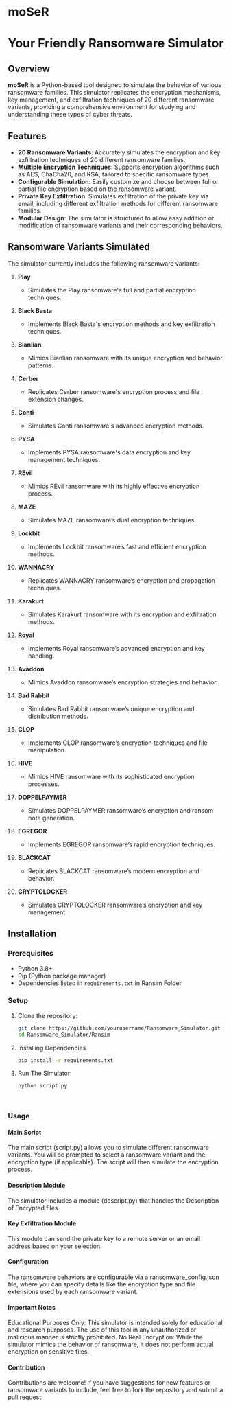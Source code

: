 # moSeR

# Your Friendly Ransomware Simulator

## Overview

**moSeR** is a Python-based tool designed to simulate the behavior of various ransomware families. This simulator replicates the encryption mechanisms, key management, and exfiltration techniques of 20 different ransomware variants, providing a comprehensive environment for studying and understanding these types of cyber threats.

## Features

- **20 Ransomware Variants**: Accurately simulates the encryption and key exfiltration techniques of 20 different ransomware families.
- **Multiple Encryption Techniques**: Supports encryption algorithms such as AES, ChaCha20, and RSA, tailored to specific ransomware types.
- **Configurable Simulation**: Easily customize and choose between full or partial file encryption based on the ransomware variant.
- **Private Key Exfiltration**: Simulates exfiltration of the private key via email, including different exfiltration methods for different ransomware families.
- **Modular Design**: The simulator is structured to allow easy addition or modification of ransomware variants and their corresponding behaviors.

## Ransomware Variants Simulated

The simulator currently includes the following ransomware variants:

1. **Play**
   - Simulates the Play ransomware's full and partial encryption techniques.

2. **Black Basta**
   - Implements Black Basta's encryption methods and key exfiltration techniques.

3. **Bianlian**
   - Mimics Bianlian ransomware with its unique encryption and behavior patterns.

4. **Cerber**
   - Replicates Cerber ransomware's encryption process and file extension changes.

5. **Conti**
   - Simulates Conti ransomware's advanced encryption methods.

6. **PYSA**
   - Implements PYSA ransomware's data encryption and key management techniques.

7. **REvil**
   - Mimics REvil ransomware with its highly effective encryption process.

8. **MAZE**
   - Simulates MAZE ransomware’s dual encryption techniques.

9. **Lockbit**
   - Implements Lockbit ransomware’s fast and efficient encryption methods.

10. **WANNACRY**
    - Replicates WANNACRY ransomware’s encryption and propagation techniques.

11. **Karakurt**
    - Simulates Karakurt ransomware with its encryption and exfiltration methods.

12. **Royal**
    - Implements Royal ransomware’s advanced encryption and key handling.

13. **Avaddon**
    - Mimics Avaddon ransomware’s encryption strategies and behavior.

14. **Bad Rabbit**
    - Simulates Bad Rabbit ransomware’s unique encryption and distribution methods.

15. **CLOP**
    - Implements CLOP ransomware’s encryption techniques and file manipulation.

16. **HIVE**
    - Mimics HIVE ransomware with its sophisticated encryption processes.

17. **DOPPELPAYMER**
    - Simulates DOPPELPAYMER ransomware’s encryption and ransom note generation.

18. **EGREGOR**
    - Implements EGREGOR ransomware’s rapid encryption techniques.

19. **BLACKCAT**
    - Replicates BLACKCAT ransomware’s modern encryption and behavior.

20. **CRYPTOLOCKER**
    - Simulates CRYPTOLOCKER ransomware’s encryption and key management.

## Installation

### Prerequisites

- Python 3.8+
- Pip (Python package manager)
- Dependencies listed in `requirements.txt` in Ransim Folder



### Setup

1. Clone the repository:

   ```bash
   git clone https://github.com/yourusername/Ransomware_Simulator.git
   cd Ransomware_Simulator/Ransim

   
2. Installing Dependencies
     ```bash
     pip install -r requirements.txt
     
3. Run The Simulator:
   ```bash
   python script.py

  
### Usage

#### Main Script
The main script (script.py) allows you to simulate different ransomware variants. You will be prompted to select a ransomware variant and the encryption type (if applicable). The script will then simulate the encryption process.

#### Description Module
The simulator includes a module (descript.py) that handles the Description of Encrypted files.

#### Key Exfiltration Module
This module can send the private key to a remote server or an email address based on your selection.

#### Configuration
The ransomware behaviors are configurable via a ransomware_config.json file, where you can specify details like the encryption type and file extensions used by each ransomware variant.

#### Important Notes
Educational Purposes Only: This simulator is intended solely for educational and research purposes. The use of this tool in any unauthorized or malicious manner is strictly prohibited.
No Real Encryption: While the simulator mimics the behavior of ransomware, it does not perform actual encryption on sensitive files.

#### Contribution
Contributions are welcome! If you have suggestions for new features or ransomware variants to include, feel free to fork the repository and submit a pull request.
